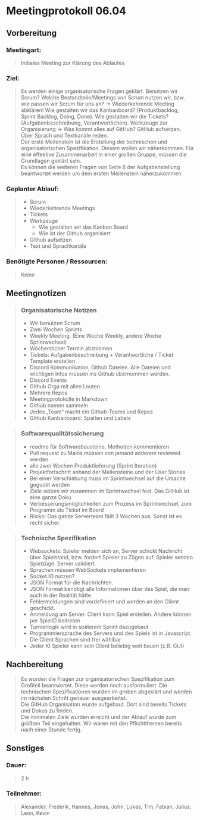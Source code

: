 # Meetingprotokoll 06.04

## Vorbereitung
### Meetingart:
> Initiales Meeting zur Klärung des Ablaufes

### Ziel:
> Es werden einige organisatorische Fragen geklärt. Benutzen wir Scrum? Welche Bestandteile/Meetings von Scrum nutzen wir, bzw. wie passen wir Scrum für uns an? 
-> Wiederkehrende Meeting abklären! Wie gestalten wir das Kanbanboard? (Produktbacklog, Sprint Backlog, Doing, Done).
Wie gestalten wir die Tickets? (Aufgabenbeschreibung, Verantwortlichen). Werkzeuge zur Organisierung -> Was kommt alles auf GitHub? GitHub aufsetzen. 
Über Sprach und Textkanäle reden.  
Der erste Meilenstein ist die Erstellung der technischen und organisatorischen Spezifikation. Diesem wollen wir näherkommen.
Für eine effektive Zusammenarbeit in einer großen Gruppe, müssen die Grundlagen geklärt sein.  
Es können die weiteren Fragen von Seite 6 der Aufgabenstellung beantwortet werden um dem ersten Meilenstein näherzukommen


### Geplanter Ablauf:  
> - Scrum
> - Wiederkehrende Meetings
> - Tickets
> - Werkzeuge
>   - Wie gestalten wir das Kanban Board
>   - Wie ist der Github organisiert
> - Github aufsetzen
> - Text und Sprachkanäle

### Benötigte Personen / Ressourcen:  
> Keine

## Meetingnotizen
>### Organisatorische Notizen
>- Wir benutzen Scrum
>- Zwei Wochen Sprints
>- Weekly Meeting. (Eine Woche Weekly, andere Woche Sprintwechsel)
>- Wöchentlicher Termin abstimmen
>- Tickets: Aufgabenbeschreibung + Verantwortliche / Ticket Template erstellen
>- Discord Kommunikation, Github Dateien. Alle Dateien und wichtigen Infos müssen ins Github übernommen werden.
>- Discord Events
>- Github Orga mit allen Leuten
>- Mehrere Repos
>- Meetingprotokolle in Markdown
>- Github namen sammeln
>- Jedes „Team“ macht ein Github-Teams und Repos
>- Github Kanbanboard: Spalten und Labels  

>### Softwarequalitätssicherung
>- readme für Softwarebausteine, Methoden kommentieren
>- Pull request zu Mains müssen von jemand anderem reviewed werden
>- alle zwei Wochen Produktlieferung (Sprint Iteration)
>- Projektfortschritt anhand der Meilensteine und der User Stories
>- Bei einer Verschiebung muss im Sprintwechsel auf die Ursache geguckt werden
>- Ziele setzen wir zusammen im Sprintwechsel fest. Das GitHub ist eine ganze Doku
>- Verbesserungsmöglichkeiten zum Prozess im Sprintwechsel, zum Programm als Ticket im Board
>- Risiko: Das ganze Serverteam fällt 3 Wochen aus. Sonst ist es recht sicher.  

>### Technische Spezifikation
>- Websockets: Spieler melden sich an, Server schickt Nachricht über Spielstand, bzw. fordert Spieler zu Zügen auf. Spieler senden Spielzüge. Server validiert.
>- Sprachen müssen WebSockets implementieren
>- Socket.IO nutzen?
>- JSON Format für die Nachrichten.
>- JSON Format benötigt alle Informationen über das Spiel, die man auch in der Realität hätte
>- Fehlermeldungen sind vordefiniert und werden an den Client geschickt.
>- Anmeldung am Server. Client kann Spiel erstellen. Andere können per SpielID beitreten
>- Turnierlogik wird in späterem Sprint dazugebaut
>- Programmiersprache des Servers und des Spiels ist in Javascript. Die Client Sprachen sind frei wählbar
>- Jeder KI Spieler kann sein Client beliebig weit bauen (z.B. GUI)


## Nachbereitung  
>Es wurden die Fragen zur organisatorischen Spezifikation zum Großteil beantwortet. Diese werden noch ausformuliert. 
Die technischen Spezifikationen wurden im groben abgeklärt und werden im nächsten Schritt genauer ausgearbeitet.  
Die GitHub Organisation wurde aufgebaut. Dort sind bereits Tickets und Dokus zu finden.  
Die minimalen Ziele wurden erreicht und der Ablauf wurde zum größten Teil eingehalten. Wir waren mit den Pflichtthemen bereits nach einer Stunde fertig.


## Sonstiges
### Dauer:  
> 2 h

### Teilnehmer:  
>  Alexander, Frederik, Hannes, Jonas, John, Lukas, Tim, Fabian, Julius, Leon, Kevin
